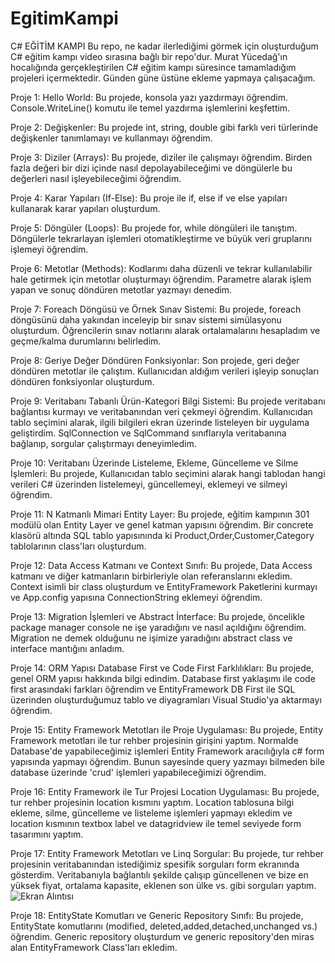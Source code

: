 # EgitimKampi
C# EĞİTİM KAMPI 
Bu repo, ne kadar ilerlediğimi görmek için oluşturduğum C# eğitim kampı video sırasına bağlı bir repo'dur. Murat Yücedağ'ın hocalığında gerçekleştirilen C# eğitim kampı süresince tamamladığım projeleri içermektedir. Günden güne üstüne ekleme yapmaya çalışacağım.




Proje 1: Hello World:
Bu projede, konsola yazı yazdırmayı öğrendim. Console.WriteLine() komutu ile temel yazdırma işlemlerini keşfettim.

Proje 2: Değişkenler:
Bu projede int, string, double gibi farklı veri türlerinde değişkenler tanımlamayı ve kullanmayı öğrendim. 

Proje 3: Diziler (Arrays):
Bu projede, diziler ile çalışmayı öğrendim. Birden fazla değeri bir dizi içinde nasıl depolayabileceğimi ve döngülerle bu değerleri nasıl işleyebileceğimi öğrendim. 

Proje 4: Karar Yapıları (If-Else):
Bu proje ile if, else if ve else yapıları kullanarak karar yapıları oluşturdum. 

Proje 5: Döngüler (Loops):
Bu projede for, while döngüleri ile tanıştım. Döngülerle tekrarlayan işlemleri otomatikleştirme ve büyük veri gruplarını işlemeyi öğrendim. 

Proje 6: Metotlar (Methods):
Kodlarımı daha düzenli ve tekrar kullanılabilir hale getirmek için metotlar oluşturmayı öğrendim. Parametre alarak işlem yapan ve sonuç döndüren metotlar yazmayı denedim. 

Proje 7: Foreach Döngüsü ve Örnek Sınav Sistemi:
Bu projede, foreach döngüsünü daha yakından inceleyip bir sınav sistemi simülasyonu oluşturdum. Öğrencilerin sınav notlarını alarak ortalamalarını hesapladım ve geçme/kalma durumlarını belirledim. 

Proje 8: Geriye Değer Döndüren Fonksiyonlar:
Son projede, geri değer döndüren metotlar ile çalıştım. Kullanıcıdan aldığım verileri işleyip sonuçları döndüren fonksiyonlar oluşturdum.

Proje 9: Veritabanı Tabanlı Ürün-Kategori Bilgi Sistemi:
Bu projede veritabanı bağlantısı kurmayı ve veritabanından veri çekmeyi öğrendim. Kullanıcıdan tablo seçimini alarak, ilgili bilgileri ekran üzerinde listeleyen bir uygulama geliştirdim. SqlConnection ve SqlCommand sınıflarıyla veritabanına bağlanıp, sorgular çalıştırmayı deneyimledim.

Proje 10: Veritabanı Üzerinde Listeleme, Ekleme, Güncelleme ve Silme İşlemleri:
Bu projede, Kullanıcıdan tablo seçimini alarak hangi tablodan hangi verileri C# üzerinden listelemeyi, güncellemeyi, eklemeyi ve silmeyi öğrendim. 

Proje 11: N Katmanlı Mimari Entity Layer:
Bu projede, eğitim kampının 301 modülü olan Entity Layer ve genel katman yapısını öğrendim. Bir concrete klasörü altında SQL tablo yapısınında ki Product,Order,Customer,Category tablolarının class'ları oluşturdum.

Proje 12: Data Access Katmanı ve Context Sınıfı:
Bu projede, Data Access katmanı ve diğer katmanların birbirleriyle olan referanslarını ekledim. Context isimli bir class oluşturdum ve EntityFramework Paketlerini kurmayı ve App.config yapısına ConnectionString eklemeyi öğrendim.

Proje 13: Migration İşlemleri ve Abstract İnterface:
Bu projede, öncelikle package manager console ne işe yaradığını ve nasıl açıldığını öğrendim. Migration ne demek olduğunu ne işimize yaradığını abstract class ve interface mantığını anladım.

Proje 14: ORM Yapısı Database First ve Code First Farklılıkları:
Bu projede, genel ORM yapısı hakkında bilgi edindim. Database first yaklaşımı ile code first arasındaki farkları öğrendim ve EntityFramework DB First ile SQL üzerinden oluşturduğumuz tablo ve diyagramları Visual Studio'ya aktarmayı öğrendim.

Proje 15: Entity Framework Metotları ile Proje Uygulaması:
Bu projede, Entity Framework metotları ile tur rehber projesinin girişini yaptım. Normalde Database'de yapabileceğimiz işlemleri Entity Framework aracılığıyla c# form yapısında yapmayı öğrendim. Bunun sayesinde query yazmayı bilmeden bile database üzerinde 'crud' işlemleri yapabileceğimizi öğrendim.

Proje 16: Entity Framework ile Tur Projesi Location Uygulaması:
Bu projede, tur rehber projesinin location kısmını yaptım. Location tablosuna bilgi ekleme, silme, güncelleme ve listeleme işlemleri yapmayı ekledim ve location kısmının textbox label ve datagridview ile temel seviyede form tasarımını yaptım.

Proje 17: Entity Framework Metotları ve Linq Sorgular:
Bu projede, tur rehber projesinin veritabanından istediğimiz spesifik sorguları form ekranında gösterdim. Veritabanıyla bağlantılı şekilde çalışıp güncellenen ve bize en yüksek fiyat, ortalama kapasite, eklenen son ülke vs. gibi sorguları yaptım. 
![Ekran Alıntısı](https://github.com/user-attachments/assets/4630ffb8-7d42-4264-b3fd-6081c03c1f47)

Proje 18: EntityState Komutları ve Generic Repository Sınıfı:
Bu projede, EntityState komutlarını (modified, deleted,added,detached,unchanged vs.) öğrendim. Generic repository oluşturdum ve generic repository'den miras alan EntityFramework Class'ları ekledim.
